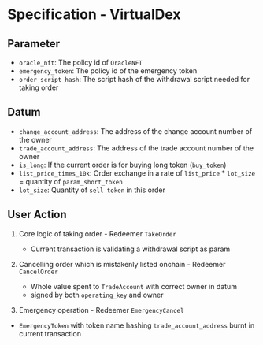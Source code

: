 # Specification - VirtualDex

## Parameter

- `oracle_nft`: The policy id of `OracleNFT`
- `emergency_token`: The policy id of the emergency token
- `order_script_hash`: The script hash of the withdrawal script needed for taking order

## Datum

- `change_account_address`: The address of the change account number of the owner
- `trade_account_address`: The address of the trade account number of the owner
- `is_long`: If the current order is for buying long token (`buy_token`)
- `list_price_times_10k`: Order exchange in a rate of `list_price` \* `lot_size` = quantity of `param_short_token`
- `lot_size`: Quantity of `sell token` in this order

## User Action

1. Core logic of taking order - Redeemer `TakeOrder`

   - Current transaction is validating a withdrawal script as param

2. Cancelling order which is mistakenly listed onchain - Redeemer `CancelOrder`

   - Whole value spent to `TradeAccount` with correct owner in datum
   - signed by both `operating_key` and owner

3. Emergency operation - Redeemer `EmergencyCancel`

- `EmergencyToken` with token name hashing `trade_account_address` burnt in current transaction
